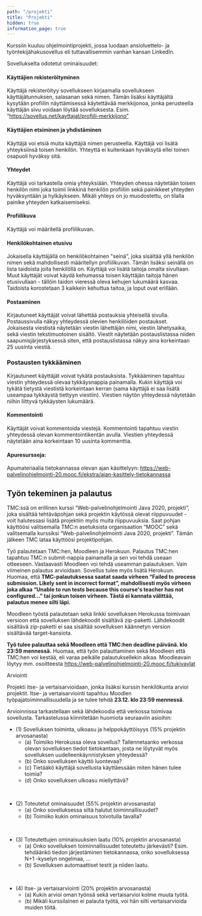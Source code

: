 ```yaml
---
path: "/projekti"
title: "Projekti"
hidden: true
information_page: true
---
```


Kurssiin kuuluu ohjelmointiprojekti, jossa luodaan ansioluettelo- ja työntekijähakusovellus eli tuttavallisemmin vanhan kansan LinkedIn.

Sovellukselta odotetut ominaisuudet:

#### Käyttäjien rekisteröityminen ####

Käyttäjä rekisteröityy sovellukseen kirjaamalla sovellukseen käyttäjätunnuksen, salasanan sekä nimen. Tämän lisäksi käyttäjältä kysytään profiilin näyttämisessä käytettävää merkkijonoa, jonka perusteella käyttäjän sivu voidaan löytää sovelluksesta. Esim. “https://sovellus.net/kayttajat/profiili-merkkijono”

#### Käyttäjien etsiminen ja yhdistäminen ####

Käyttäjä voi etsiä muita käyttäjiä nimen perusteella. Käyttäjä voi lisätä yhteyksiinsä toisen henkilön. Yhteyttä ei kuitenkaan hyväksytä ellei toinen osapuoli hyväksy sitä.

#### Yhteydet ####

Käyttäjä voi tarkastella omia yhteyksiään. Yhteyden ohessa näytetään toisen henkilön nimi joka toimii linkkinä henkilön profiiliin sekä painikkeet yhteyden hyväksyntään ja hylkäykseen. Mikäli yhteys on jo muodostettu, on tilalla painike yhteyden katkaisemiseksi.

#### Profiilikuva ####

Käyttäjä voi määritellä profiilikuvan.

#### Henkilökohtainen etusivu ####

Jokaisella käyttäjällä on henkilökohtainen "seinä", joka sisältää yllä henkilön nimen sekä mahdollisesti määritellyn profiilikuvan. Tämän lisäksi seinällä on lista taidoista joita henkilöllä on. Käyttäjä voi lisätä taitoja omalta sivultaan. Muut käyttäjät voivat käydä kehumassa toisen käyttäjän taitoja hänen etusivullaan - tällöin taidon vieressä oleva kehujen lukumäärä kasvaa. Taidoista korostetaan 3 kaikkein kehuttua taitoa, ja loput ovat erillään.

#### Postaaminen ####

Kirjautuneet käyttäjät voivat lähettää postauksia yhteisellä sivulla. Postaussivulla näkyy yhteydessä olevien henkilöiden postaukset. Jokaisesta viestistä näytetään viestin lähettäjän nimi, viestin lähetysaika, sekä viestin tekstimuotoinen sisältö. Viestit näytetään postauslistassa niiden saapumisjärjestyksessä siten, että postauslistassa näkyy aina korkeintaan 25 uusinta viestiä.

### Postausten tykkääminen ###

Kirjautuneet käyttäjät voivat tykätä postauksista. Tykkääminen tapahtuu viestin yhteydessä olevaa tykkäysnappia painamalla. Kukin käyttäjä voi tykätä tietystä viestistä korkeintaan kerran (sama käyttäjä ei saa lisätä useampaa tykkäystä tiettyyn viestiin). Viestien näytön yhteydessä näytetään niihin liittyvä tykkäysten lukumäärä.

#### Kommentointi ####

Käyttäjät voivat kommentoida viestejä. Kommentointi tapahtuu viestin yhteydessä olevan kommentointikentän avulla. Viestien yhteydessä näytetään aina korkeintaan 10 uusinta kommenttia.

#### Apuresursseja: ####

Apumateriaalia tietokannassa olevan ajan käsittelyyn: https://web-palvelinohjelmointi-20.mooc.fi/ekstra/ajan-kasittely-tietokannassa

## Työn tekeminen ja palautus ##

TMC:ssä on erillinen kurssi “Web-palvelinohjelmointi Java 2020, projekti”, joka sisältää tehtäväpohjan sekä projektin käytössä olevat riippuvuudet - voit halutessasi lisätä projektiin myös muita riippuvuuksia. Saat pohjan käyttöösi valitsemalla TMC:n asetuksista organisaation “MOOC” sekä valitsemalla kurssiksi “Web-palvelinohjelmointi Java 2020, projekti”. Tämän jälkeen TMC lataa käyttöösi projektipohjan.

Työ palautetaan TMC:hen, Moodleen ja Herokuun. Palautus TMC:hen tapahtuu TMC:n submit-nappia painamalla ja sen voi tehdä useaan otteeseen. Vastaavasti Moodleen voi tehdä useamman palautuksen. Vain viimeinen palautus arvioidaan. Sovellus tulee myös lisätä Herokuun. Huomaa, että **TMC-palautuksessa saatat saada virheen “Failed to process submission. Likely sent in incorrect format”, mahdollisesti myös virheen joka alkaa “Unable to run tests because this course's teacher has not configured...” tai jonkun toisen virheen. Tästä ei kannata välittää, palautus menee silti läpi.**

Moodleen työstä palautetaan sekä linkki sovelluksen Herokussa toimivaan versioon että sovelluksen lähdekoodit sisältävä zip-paketti. Lähdekoodit sisältävä zip-paketti ei saa sisältää sovelluksen käännetyn version sisältävää target-kansiota.

**Työ tulee palauttaa sekä Moodleen että TMC:hen deadline päivänä. klo 23:59 mennessä.** Huomaa, että työn palauttaminen sekä Moodleen että TMC:hen voi kestää, eli varaa pelkälle palautuksellekin aikaa. Moodleavain löytyy mm. osoitteesta https://web-palvelinohjelmointi-20.mooc.fi/tukivaylat


Arviointi

Projekti itse- ja vertaisarvioidaan, jonka lisäksi kurssin henkilökunta arvioi projektit. Itse- ja vertaisarviointi tapahtuu Moodlen työpajatoiminnallisuudella ja se tulee tehdä **23.12. klo 23:59 mennessä**.

Arvioinnissa tarkastellaan sekä lähdekoodia että verkossa toimivaa sovellusta. Tarkastelussa kiinnitetään huomiota seuraaviin asioihin:

- (1) Sovelluksen toiminta, ulkoasu ja helppokäyttöisyys (15% projektin arvosanasta)
  - (a) Toimiiko Herokussa oleva sovellus? Tallennetaanko verkossa olevan sovelluksen tiedot tietokantaan, josta ne löytyvät myös sovelluksen uudelleenkäynnistyksen yhteydessä?
  - (b) Onko sovelluksen käyttö luontevaa?
  - (c) Tietääkö käyttäjä sovellusta käyttäessään miten hänen tulee toimia?
  - (d) Onko sovelluksen ulkoasu miellyttävä?

<br />

- (2) Toteutetut ominaisuudet (55% projektin arvosanasta)
  - (a) Onko sovelluksessa siltä halutut toiminnallisuudet?
  - (b) Toimiiko kukin ominaisuus toivotulla tavalla?

<br />

- (3) Toteutettujen ominaisuuksien laatu (10% projektin arvosanasta)
  - (a) Onko sovelluksen toiminnallisuudet toteutettu järkevästi? Esim. tehdäänkö tiedon järjestäminen tietokannassa, onko sovelluksessa N+1 -kyselyn ongelmaa, …
  - (b) Sovelluksen automaattiset testit ja niiden laatu.

<br />

- (4) Itse- ja vertaisarviointi (20% projektin arvosanasta)
  - (a) Kukin arvioi oman työnsä sekä vertaisarvioi kolme muuta työtä.
  - (b) Mikäli kurssilainen ei palauta työtä, voi hän silti vertaisarvioida muiden töitä.

